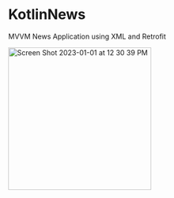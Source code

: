 # KotlinNews
MVVM News Application using XML and Retrofit


<img width="289" alt="Screen Shot 2023-01-01 at 12 30 39 PM" src="https://user-images.githubusercontent.com/86651172/210181226-b9dfc910-6247-44e6-bfb1-a0c19d6ab901.png">
